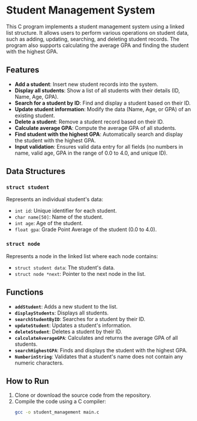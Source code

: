 # Student Management System

This C program implements a student management system using a linked list structure. It allows users to perform various operations on student data, such as adding, updating, searching, and deleting student records. The program also supports calculating the average GPA and finding the student with the highest GPA.

## Features

- **Add a student**: Insert new student records into the system.
- **Display all students**: Show a list of all students with their details (ID, Name, Age, GPA).
- **Search for a student by ID**: Find and display a student based on their ID.
- **Update student information**: Modify the data (Name, Age, or GPA) of an existing student.
- **Delete a student**: Remove a student record based on their ID.
- **Calculate average GPA**: Compute the average GPA of all students.
- **Find student with the highest GPA**: Automatically search and display the student with the highest GPA.
- **Input validation**: Ensures valid data entry for all fields (no numbers in name, valid age, GPA in the range of 0.0 to 4.0, and unique ID).

## Data Structures

### `struct student`
Represents an individual student's data:
- `int id`: Unique identifier for each student.
- `char name[50]`: Name of the student.
- `int age`: Age of the student.
- `float gpa`: Grade Point Average of the student (0.0 to 4.0).

### `struct node`
Represents a node in the linked list where each node contains:
- `struct student data`: The student's data.
- `struct node *next`: Pointer to the next node in the list.

## Functions

- **`addStudent`**: Adds a new student to the list.
- **`displayStudents`**: Displays all students.
- **`searchStudentByID`**: Searches for a student by their ID.
- **`updateStudent`**: Updates a student's information.
- **`deleteStudent`**: Deletes a student by their ID.
- **`calculateAverageGPA`**: Calculates and returns the average GPA of all students.
- **`searchHighestGPA`**: Finds and displays the student with the highest GPA.
- **`NumberinString`**: Validates that a student's name does not contain any numeric characters.

## How to Run

1. Clone or download the source code from the repository.
2. Compile the code using a C compiler:
   ```bash
   gcc -o student_management main.c
